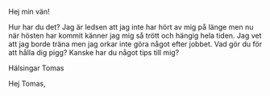 Hej min vän!

Hur har du det? Jag är ledsen att jag inte har hört av mig på länge men nu när hösten har kommit känner jag mig så trött och hängig hela tiden. Jag vet att jag borde träna men jag orkar inte göra något efter jobbet. Vad gör du för att hålla dig pigg? Kanske har du något tips till mig?

Hälsingar
Tomas

Hej Tomas,

<!--stackedit_data:
eyJoaXN0b3J5IjpbLTM3NzA3MTk4OSwxOTkzNDM4OTU0XX0=
-->